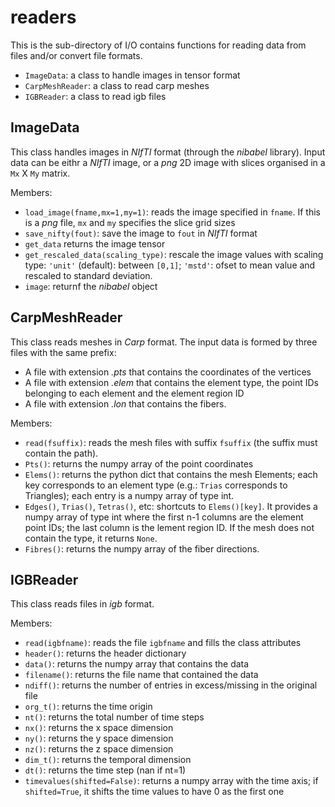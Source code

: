# readers

This is the sub-directory of I/O contains functions for reading data from files and/or convert file formats.

* `ImageData`: a class to handle images in tensor format
* `CarpMeshReader`: a class to read carp meshes
* `IGBReader`:      a class to read igb files


## ImageData

This class handles images in *NIfTI* format (through the *nibabel* library). 
Input data can be eithr a *NIfTI* image, or a *png*
2D image with slices organised in a `Mx` X `My` matrix.

Members:

* `load_image(fname,mx=1,my=1)`: reads the image specified in `fname`. If this is a *png* file, `mx` and `my` specifies the slice grid sizes
* `save_nifty(fout)`: save the image to `fout` in *NIfTI* format
* `get_data` returns the image tensor
* `get_rescaled_data(scaling_type)`: rescale the image values with scaling type: `'unit'` (default): between `[0,1]`; `'mstd'`: ofset to mean value and rescaled to standard deviation.
* `image`: returnf the *nibabel* object

## CarpMeshReader
This class reads meshes in *Carp* format. The input data is formed by three files with the same prefix:

* A file with extension *.pts* that contains the coordinates of the vertices
* A file with extension *.elem* that contains the element type, the point IDs belonging to each element and the element region ID
* A file with extension *.lon* that contains the fibers.

Members:

* `read(fsuffix)`: reads the mesh files with suffix `fsuffix` (the suffix must contain the path).
* `Pts()`: returns the numpy array of the point coordinates
* `Elems()`: returns the python dict that contains the mesh Elements; each key corresponds to an element type (e.g.: `Trias` corresponds to Triangles); each entry is a numpy array of type int.
* `Edges()`, `Trias()`, `Tetras()`, etc: shortcuts to `Elems()[key]`. It provides a numpy array of type int where the first n-1 columns are the element point IDs; the last column is the lement region ID. If the mesh does not contain the type, it returns `None`.
* `Fibres()`: returns the numpy array of the fiber directions.


## IGBReader 
This class reads files in *igb* format.

Members:

* `read(igbfname)`: reads the file `igbfname` and fills the class attributes
* `header()`: returns the header dictionary
* `data()`: returns the numpy array that contains the data
* `filename()`: returns the file name that contained the data
* `ndiff()`: returns the number of entries in excess/missing in the original file
* `org_t()`: returns the time origin
* `nt()`: returns the total number of time steps
* `nx()`: returns the x space dimension
* `ny()`: returns the y space dimension
* `nz()`: returns the z space dimension
* `dim_t()`: returns the temporal dimension
* `dt()`: returns the time step (nan if nt=1)
* `timevalues(shifted=False)`: returns a numpy array with the time axis; if `shifted=True`, it shifts the time values to have 0 as the first one
